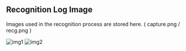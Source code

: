 ## Recognition Log Image

Images used in the recognition process are stored here. ( capture.png / recg.png )

![img1](https://github.com/jeonggeun105/HandWritingCalculator/tree/main/_log/README_img/img1.png)
![img2](https://github.com/jeonggeun105/HandWritingCalculator/tree/main/_log/README_img/img1.png)